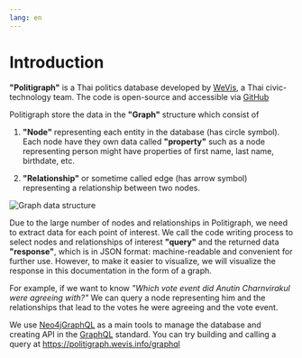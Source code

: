 ```yaml
---
lang: en
---
```


# Introduction

**"Politigraph"** is a Thai politics database developed by [WeVis](https://wevis.info), a Thai civic-technology team. The code is open-source and accessible via [GitHub](https://github.com/wevisdemo/politigraph/)

<cv-inline-notification kind="warning" title="Politigraph is under an early development">
  <template #subtitle> Some data and functionality are not available yet.</template>
</cv-inline-notification>

<cv-inline-notification lowContrast kind="info" title="For general user who want to understand Thai parliamentary data">
  <template #subtitle>
    We recommend <a href="https://parliamentwatch.wevis.info" target="_blank">Parliament Watch</a> which organize and visalized data from politigraph in a friendly format.
  </template>
</cv-inline-notification>

Politigraph store the data in the **"Graph"** structure which consist of

1. **"Node"** representing each entity in the database (has circle symbol). Each node have they own data called **"property"** such as a node representing person might have properties of first name, last name, birthdate, etc.

2. **"Relationship"** or sometime called edge (has arrow symbol) representing a relationship between two nodes.

![Graph data structure](https://neo4j.com/docs/getting-started/_images/graph_concept_three_nodes-arr.svg)

Due to the large number of nodes and relationships in Politigraph, we need to extract data for each point of interest. We call the code writing process to select nodes and relationships of interest **"query"** and the returned data **"response"**, which is in JSON format: machine-readable and convenient for further use. However, to make it easier to visualize, we will visualize the response in this documentation in the form of a graph.

For example, if we want to know _"Which vote event did Anutin Charnvirakul were agreeing with?"_ We can query a node representing him and the relationships that lead to the votes he were agreeing and the vote event.

<QueryGraph query="query People($where: PersonWhere, $votesWhere2: VoteWhere) { people(where: $where) { id name name_en image votes(where: $votesWhere2) { id option_en vote_events { id title nickname result start_date end_date } } } }" :variables='{ "where": { "firstname_en_EQ": "Anutin", "lastname_en_EQ": "Charnvirakul" }, "votesWhere2": { "option_EQ": "เห็นด้วย" } }'></QueryGraph>

We use [Neo4jGraphQL](https://neo4j.com/docs/graphql/) as a main tools to manage the database and creating API in the [GraphQL](https://graphql.org) standard. You can try building and calling a query at https://politigraph.wevis.info/graphql
